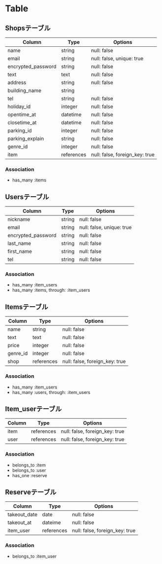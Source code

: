 # Table

## Shopsテーブル

| Column              | Type       | Options                        |
| ------------------- | ---------- | ------------------------------ |
| name                | string     | null: false                    |
| email               | string     | null: false, unique: true      |
| encrypted_password  | string     | null: false                    |
| text                | text       | null: false                    |
| address             | string     | null: false                    |
| building_name       | string     |                                |
| tel                 | string     | null: false                    |
| holiday_id          | integer    | null: false                    |
| opentime_at         | datetime   | null: false                    |
| closetime_at        | datetime   | null: false                    |
| parking_id          | integer    | null: false                    |
| parking_explain     | string     | null: false                    |
| genre_id            | integer    | null: false                    |
| item                | references | null: false, foreign_key: true |

### Association

- has_many :items

## Usersテーブル

| Column             | Type   | Options                     |
| ------------------ | ------ | --------------------------- |
| nickname           | string | null: false                 |
| email              | string | null: false, unique: true   |
| encrypted_password | string | null: false                 |
| last_name          | string | null: false                 |
| first_name         | string | null: false                 |
| tel                | string | null: false                 |

### Association

- has_many :item_users
- has_many :items, through: :item_users

## Itemsテーブル

| Column   | Type       | Options                        |
| -------- | ---------- | ------------------------------ |
| name     | string     | null: false                    |
| text     | text       | null: false                    |
| price    | integer    | null: false                    |
| genre_id | integer    | null: false                    |
| shop     | references | null: false, foreign_key: true |

### Association

- has_many :item_users
- has_many :users, through: :item_users

## Item_userテーブル

| Column | Type       | Options                        |
| ------ | ---------- | ------------------------------ |
| item   | references | null: false, foreign_key: true |
| user   | references | null: false, foreign_key: true |

### Association

- belongs_to :item
- belongs_to :user
- has_one :reserve

## Reserveテーブル

| Column       | Type       | Options                        |
| ------------ | ---------- | ------------------------------ |
| takeout_date | date       | null: false                    |
| takeout_at   | dateime    | null: false                    |
| item_user    | references | null: false, foreign_key: true |

### Association

- belongs_to :item_user